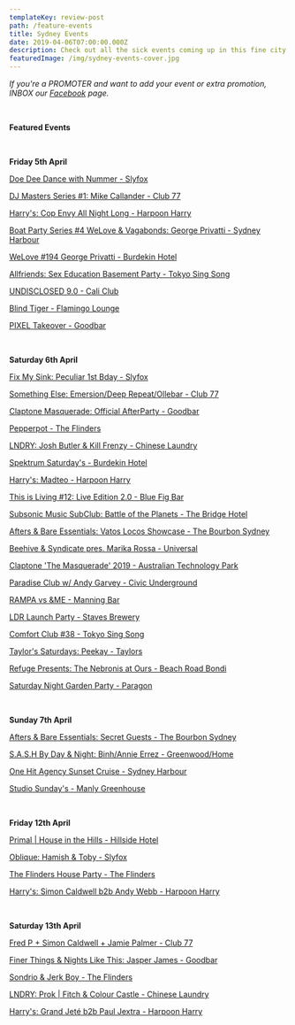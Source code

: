 ```yaml
---
templateKey: review-post
path: /feature-events
title: Sydney Events
date: 2019-04-06T07:00:00.000Z
description: Check out all the sick events coming up in this fine city!
featuredImage: /img/sydney-events-cover.jpg
---
```

_If you're a PROMOTER and want to add your event or extra promotion, INBOX our [Facebook](https://www.facebook.com/ravereviewz) page._

<br>

**Featured Events**

<br>

**Friday 5th April**

[Doe Dee Dance with Nummer - Slyfox](https://www.facebook.com/events/351103542174280/)

[DJ Masters Series #1: Mike Callander - Club 77](https://www.facebook.com/events/306515403337670/)

[Harry's: Cop Envy All Night Long - Harpoon Harry](https://www.facebook.com/events/403142530477000/)

[Boat Party Series #4 WeLove & Vagabonds: George Privatti - Sydney Harbour](https://www.facebook.com/events/2314267758831120/)

[WeLove #194 George Privatti - Burdekin Hotel](https://www.facebook.com/events/314202495953609/)

[Allfriends: Sex Education Basement Party - Tokyo Sing Song](https://www.facebook.com/events/265378047747874/)

[UNDISCLOSED 9.0 - Cali Club](https://www.facebook.com/events/582640892146969/)

[Blind Tiger - Flamingo Lounge](https://www.facebook.com/events/2042880419094957/)

[PIXEL Takeover - Goodbar](https://www.facebook.com/events/396336664498340/)

<br>

**Saturday 6th April**

[Fix My Sink: Peculiar 1st Bday - Slyfox](https://www.facebook.com/events/2328230880833086/)

[Something Else: Emersion/Deep Repeat/Ollebar - Club 77](https://www.facebook.com/events/625946287850437/)

[Claptone Masquerade: Official AfterParty - Goodbar](https://www.facebook.com/events/251344452487879/)

[Pepperpot - The Flinders](https://www.facebook.com/events/295770981118490/)

[LNDRY: Josh Butler & Kill Frenzy - Chinese Laundry](https://www.facebook.com/events/2131616733600771/)

[Spektrum Saturday's - Burdekin Hotel](https://www.facebook.com/events/984975425034754/)

[Harry's: Madteo - Harpoon Harry](https://www.facebook.com/events/2166004683488721/)

[This is Living #12: Live Edition 2.0 - Blue Fig Bar](https://www.facebook.com/events/365766994151267/)

[Subsonic Music SubClub: Battle of the Planets - The Bridge Hotel](https://www.facebook.com/events/2145303208910138/)

[Afters & Bare Essentials: Vatos Locos Showcase - The Bourbon Sydney](https://www.facebook.com/events/302323170639448/)

[Beehive & Syndicate pres. Marika Rossa - Universal](https://www.facebook.com/events/1277308255753174/)

[Claptone 'The Masquerade' 2019 - Australian Technology Park](https://www.facebook.com/events/410094159734764/)

[Paradise Club w/ Andy Garvey - Civic Underground](https://www.facebook.com/events/1231811840305290/)

[RAMPA vs &ME - Manning Bar](https://www.facebook.com/events/285760968964890/)

[LDR Launch Party - Staves Brewery](https://www.facebook.com/events/655395518222916/)

[Comfort Club #38 - Tokyo Sing Song](https://www.facebook.com/events/323614338171241/)

[Taylor's Saturdays: Peekay - Taylors](https://www.facebook.com/events/371790503407401/)

[Refuge Presents: The Nebronis at Ours - Beach Road Bondi](https://www.facebook.com/events/281842032717551/)

[Saturday Night Garden Party - Paragon](https://www.facebook.com/events/416975308873594/)

<br>

**Sunday 7th April**

[Afters & Bare Essentials: Secret Guests - The Bourbon Sydney](https://www.facebook.com/events/1757716310994797/)

[S.A.S.H By Day & Night: Binh/Annie Errez - Greenwood/Home](https://www.facebook.com/events/266017590942712/)

[One Hit Agency Sunset Cruise - Sydney Harbour](https://www.facebook.com/events/1192609757565206/)

[Studio Sunday's - Manly Greenhouse](https://www.facebook.com/events/301598790535785/)

<br>

**Friday 12th April**

[Primal | House in the Hills - Hillside Hotel](https://www.facebook.com/events/262470858017948/)

[Oblique: Hamish & Toby - Slyfox](https://www.facebook.com/events/2269455243373415/)

[The Flinders House Party - The Flinders](https://www.facebook.com/events/369666333876420/)

[Harry's: Simon Caldwell b2b Andy Webb - Harpoon Harry](https://www.facebook.com/events/2371627362871753/)

<br>

**Saturday 13th April**

[Fred P + Simon Caldwell + Jamie Palmer - Club 77](https://www.facebook.com/events/824401627900188/)

[Finer Things & Nights Like This: Jasper James - Goodbar](https://www.facebook.com/events/2852474708103460/)

[Sondrio & Jerk Boy - The Flinders](https://www.facebook.com/events/360135351289905/)

[LNDRY: Prok | Fitch & Colour Castle - Chinese Laundry](https://www.facebook.com/events/2215028125203326/)

[Harry's: Grand Jeté b2b Paul Jextra - Harpoon Harry](https://www.facebook.com/events/2302517846694553/)
